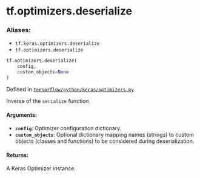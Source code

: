 <div itemscope itemtype="http://developers.google.com/ReferenceObject">
<meta itemprop="name" content="tf.optimizers.deserialize" />
<meta itemprop="path" content="Stable" />
</div>

# tf.optimizers.deserialize

### Aliases:

* `tf.keras.optimizers.deserialize`
* `tf.optimizers.deserialize`

``` python
tf.optimizers.deserialize(
    config,
    custom_objects=None
)
```



Defined in [`tensorflow/python/keras/optimizers.py`](/code/stable/tensorflow/python/keras/optimizers.py).

Inverse of the `serialize` function.

#### Arguments:

* <b>`config`</b>: Optimizer configuration dictionary.
* <b>`custom_objects`</b>: Optional dictionary mapping names (strings) to custom
      objects (classes and functions) to be considered during deserialization.


#### Returns:

A Keras Optimizer instance.